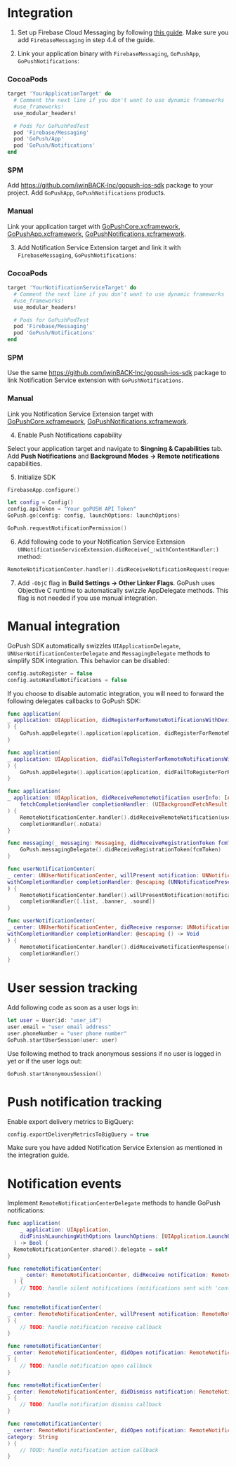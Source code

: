 # Integration

1. Set up Firebase Cloud Messaging by following [this guide](https://firebase.google.com/docs/ios/setup). Make sure you add  `FirebaseMessaging` in step 4.4 of the guide.

2. Link your application binary with `FirebaseMessaging`, `GoPushApp`, `GoPushNotifications`:

### CocoaPods

```ruby
target 'YourApplicationTarget' do
  # Comment the next line if you don't want to use dynamic frameworks
  #use_frameworks!
  use_modular_headers!

  # Pods for GoPushPodTest
  pod 'Firebase/Messaging'
  pod 'GoPush/App'
  pod 'GoPush/Notifications'
end
```

### SPM

Add https://github.com/iwinBACK-Inc/gopush-ios-sdk package to your project. Add `GoPushApp`, `GoPushNotifications` products.

### Manual

Link your application target with [GoPushCore.xcframework](bin/GoPushCore.xcframework), [GoPushApp.xcframework](bin/GoPushApp.xcframework), [GoPushNotifications.xcframework](bin/GoPushNotifications.xcframework).

3. Add Notification Service Extension target and link it with `FirebaseMessaging`, `GoPushNotifications`:

### CocoaPods

```ruby
target 'YourNotificationServiceTarget' do
  # Comment the next line if you don't want to use dynamic frameworks
  #use_frameworks!
  use_modular_headers!

  # Pods for GoPushPodTest
  pod 'Firebase/Messaging'
  pod 'GoPush/Notifications'
end
```

### SPM

Use the same https://github.com/iwinBACK-Inc/gopush-ios-sdk package to link Notification Service extension with `GoPushNotifications`. 

### Manual

Link you Notification Service Extension target with [GoPushCore.xcframework](bin/GoPushCore.xcframework), [GoPushNotifications.xcframework](bin/GoPushNotifications.xcframework).

4. Enable Push Notifications capability

Select your application target and navigate to **Singning & Capabilities** tab. Add **Push Notifications** and **Background Modes -> Remote notifications** capabilities.

5. Initialize SDK

```swift
FirebaseApp.configure()

let config = Config()
config.apiToken = "Your goPUSH API Token"
GoPush.go(config: config, launchOptions: launchOptions)

GoPush.requestNotificationPermission()
```

6. Add following code to your Notification Service Extension `UNNotificationServiceExtension.didReceive(_:withContentHandler:)` method:

```swift
RemoteNotificationCenter.handler().didReceiveNotificationRequest(request)
```

7. Add `-ObjC` flag in **Build Settings -> Other Linker Flags**. GoPush uses Objective C runtime to automatically swizzle AppDelegate methods. This flag is not needed if you use manual integration.


# Manual integration

GoPush SDK automatically swizzles `UIApplicationDelegate`, `UNUserNotificationCenterDelegate` and `MessagingDelegate` methods to simplify SDK integration. This behavior can be disabled:

```swift
config.autoRegister = false
config.autoHandleNotifications = false
```

If you choose to disable automatic integration, you will need to forward the following delegates callbacks to GoPush SDK:

```swift
func application(
_ application: UIApplication, didRegisterForRemoteNotificationsWithDeviceToken deviceToken: Data
) {
	GoPush.appDelegate().application(application, didRegisterForRemoteNotificationsWithDeviceToken: deviceToken)
}

func application(
_ application: UIApplication, didFailToRegisterForRemoteNotificationsWithError error: Error
) {
	GoPush.appDelegate().application(application, didFailToRegisterForRemoteNotificationsWithError: error)
}

func application(
_ application: UIApplication, didReceiveRemoteNotification userInfo: [AnyHashable: Any],
	fetchCompletionHandler completionHandler: (UIBackgroundFetchResult) -> Void
) {
	RemoteNotificationCenter.handler().didReceiveRemoteNotification(userInfo)
	completionHandler(.noData)
}

func messaging(_ messaging: Messaging, didReceiveRegistrationToken fcmToken: String?) {
	GoPush.messagingDelegate().didReceiveRegistrationToken(fcmToken)
}

func userNotificationCenter(
_ center: UNUserNotificationCenter, willPresent notification: UNNotification,
withCompletionHandler completionHandler: @escaping (UNNotificationPresentationOptions) -> Void
) {
	RemoteNotificationCenter.handler().willPresentNotification(notification)
	completionHandler([.list, .banner, .sound])
}

func userNotificationCenter(
_ center: UNUserNotificationCenter, didReceive response: UNNotificationResponse,
withCompletionHandler completionHandler: @escaping () -> Void
) {
	RemoteNotificationCenter.handler().didReceiveNotificationResponse(response)
	completionHandler()
}
```


# User session tracking

Add following code as soon as a user logs in:

```swift
let user = User(id: "user_id")
user.email = "user email address"
user.phoneNumber = "user phone number"
GoPush.startUserSession(user: user)
```

Use following method to track anonymous sessions if no user is logged in yet or if the user logs out:

```swift
GoPush.startAnonymousSession()
```


# Push notification tracking

Enable export delivery metrics to BigQuery:

```swift
config.exportDeliveryMetricsToBigQuery = true
```

Make sure you have added Notification Service Extension as mentioned in the integration guide.


# Notification events

Implement `RemoteNotificationCenterDelegate` methods to handle GoPush notifications:

```swift
func application(
    _ application: UIApplication,
    didFinishLaunchingWithOptions launchOptions: [UIApplication.LaunchOptionsKey: Any]? = nil
  ) -> Bool {
  RemoteNotificationCenter.shared().delegate = self
}

func remoteNotificationCenter(
    _ center: RemoteNotificationCenter, didReceive notification: RemoteNotification
  ) {
	// TODO: handle silent notifications (notifications sent with 'content-available' flag)
}

func remoteNotificationCenter(
_ center: RemoteNotificationCenter, willPresent notification: RemoteNotification
) {
	// TODO: handle notification receive callback
}

func remoteNotificationCenter(
_ center: RemoteNotificationCenter, didOpen notification: RemoteNotification
) {
	// TODO: handle notification open callback
}

func remoteNotificationCenter(
_ center: RemoteNotificationCenter, didDismiss notification: RemoteNotification
) {
	// TODO: handle notification dismiss callback
}

func remoteNotificationCenter(
_ center: RemoteNotificationCenter, didOpen notification: RemoteNotification, action: String,
category: String
) {
	// TOOD: handle notification action callback
}
```

